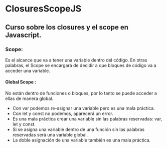 # ClosuresScopeJS
## Curso sobre los closures y el scope en Javascript.

### Scope: 
Es el alcance que va a tener una variable dentro del código. En otras palabras, el Scope se encargará de decidir a que bloques de código va a acceder una variable.

#### Global Scope : 
No están dentro de funciones o bloques, por lo tanto se puede acceder a ellas de manera global.
- Con var podemos re-asignar una variable pero es una mala práctica.
- Con let y const no podemos, aparecerá un error.
- Es una mala práctica crear una variable sin las palabras reservadas: var, let y const.
- Si se asigna una variable dentro de una función sin las palabras reservadas será una variable global.
- La doble asignación de una variable también es una mala práctica.

